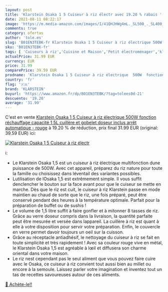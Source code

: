 ```yaml
---
layout: post
title: 'Klarstein Osaka 1 5 Cuiseur à riz électr avec 19.20 % rabais '
date: 2021-08-11 08:22:17
image: 'https://m.media-amazon.com/images/I/41QHJHWg4mL._SL500_._SL400_.jpg'
comments: true
category: ofertas
author: 'tole.es'
slug: 'B01EN3TEBK-fr Klarstein Osaka 1 5 Cuiseur à riz électrique 500W fonction...'
sku: 'B01EN3TEBK-fr'
tags: [ 'Cuiseurs à riz','Cuisine et Maison','Petit électroménager','klarstein','Électroménager spécialisé', ]
actualPrice: 31.99 EUR
currency: EUR
price: 31.99
comparePrice: 39.59 EUR
prodname: 'Klarstein Osaka 1 5 Cuiseur à riz électrique  500W  fonction réchauffage  capacité 1 5L  cuillère et gobelet doseur inclus  arrêt automatique  - rouge'
country: 'fr'
flag: '🇫🇷'
brand: 'KLARSTEIN'
buyurl: 'https://www.amazon.fr/dp/B01EN3TEBK/?tag=tolees0d-21'
descuento: '19.20'
average: '31.99'
---
```


C'est en vente [Klarstein Osaka 1 5 Cuiseur à riz électrique  500W  fonction réchauffage  capacité 1 5L  cuillère et gobelet doseur inclus  arrêt automatique  - rouge](https://www.amazon.fr/dp/B01EN3TEBK/?tag=tolees0d-21)  à  19.20 % de réduction, prix final  31.99 EUR (original: 39.59 EUR) ici:

[![Klarstein Osaka 1 5 Cuiseur à riz électr](https://m.media-amazon.com/images/I/41QHJHWg4mL._SL500_._SL400_.jpg)](https://www.amazon.fr/dp/B01EN3TEBK/?tag=tolees0d-21)

ℹ️:

- Le Klarstein Osaka 1,5 est un cuiseur à riz électrique multifonction dune puissance de 500W. Avec cet appareil, préparez du riz nature pour toute la famille ou choisissez dans léventail des variantes possibles.
- Lutilisation de lOsaka 1,5 est extrêmement simple. Il vous suffit denclencher le bouton sur la face avant pour que le cuiseur se mette en marche. Dès que le riz est cuit, le cuiseur à riz Klarstein passe en mode maintien au chaud de sorte que le riz, une fois préparé, peut être conservé pendant des heures à la température optimale. Parfait pour la préparation de buffet ou de sushis !
- Le volume de 1,5 litre suffit à faire gonfler et à mitonner 8 tasses de riz. Grâce au verre doseur compris dans la livraison, la quantité parfaite peut être mesurée et versée dans lappareil. La cuillère à riz est quant à elle à votre disposition pour servir votre préparation. Enfin, le couvercle en verre permet davoir toujours un oeil sur la cuisson.
- Grâce au réceptacle antiadhésif, le nettoyage du cuiseur à riz se fait en toute simplicité et très rapidement ! Avec sa couleur rouge vive en métal, le Klarstein Osaka 1,5 est agréable à lœil et diffusera son charme oriental dans votre maison.
- Le riz nest cependant pas le seul aliment que vous pouvez faire cuire avec le Osaka, ce cuiseur à riz convient tout aussi bien au millet ou encore à la semoule. Laissez parler votre imagination et inventez tout un tas de recettes savoureuses autour de ces aliments.

[🛒 Achète-le!!](https://www.amazon.fr/dp/B01EN3TEBK/?tag=tolees0d-21)
